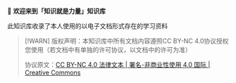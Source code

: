  👋  **欢迎来到「知识就是力量」知识库**

此知识库收录了本人使用的以电子文档形式存在的学习资料

> [!WARN] 版权声明：本知识库中所有文档内容遵照CC BY-NC 4.0协议授权您使用（若文档中有单独的许可协议，以文档中的许可为准）
>
> 协议原文：[CC BY-NC 4.0 法律文本 | 署名-非商业性使用 4.0 国际 | Creative Commons](https://creativecommons.org/licenses/by-nc/4.0/legalcode.zh-hans)
